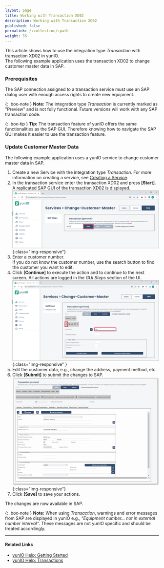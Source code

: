 ```yaml
---
layout: page
title: Working with Transaction XD02
description: Working with Transaction XD02
published: false
permalink: /:collection/:path
weight: 55
---
```


This article shows how to use the integration type *Transaction* with transaction XD02 in yunIO.<br>
The following example application uses the transaction XD02 to change customer master data in SAP.

### Prerequisites

The SAP connection assigned to a transaction service must use an SAP dialog user with enough access rights to create new equipment. 

{: .box-note }
**Note:** The integration type *Transaction* is currently marked as "Preview" and is not fully functional. 
Future versions will work with any SAP transaction code.

{: .box-tip }
**Tip:** The transaction feature of yunIO offers the same functionalities as the SAP GUI. 
Therefore knowing how to navigate the SAP GUI makes it easier to use the transaction feature. 

### Update Customer Master Data

The following example application uses a yunIO service to change customer master data in SAP.

1. Create a new Service with the integration type *Transaction*. For more information on creating a service, see [Creating a Service](https://help.theobald-software.com/en/yunio/getting-started#creating-a-service).
2. In the transaction service enter the transaction XD02 and press **[Start]**. A replicated SAP GUI of the transaction XD02 is displayed.
![change-customer-master](/img/contents/yunio/change-customer-master.png){:class="img-responsive"}
3. Enter a customer number.<br>
If you do not know the customer number, use the search button to find the customer you want to edit.
4. Click **[Continue]** to execute the action and to continue to the next screen. All actions are logged in the *GUI Steps* section of the UI.<br>
![change-customer-master2](/img/contents/yunio/change-customer-master2.png){:class="img-responsive" }
6. Edit the customer data, e.g., change the address, payment method, etc.
7. Click **[Submit]** to submit the changes to SAP.<br>
![change-customer-master3](/img/contents/yunio/change-customer-master3.png){:class="img-responsive"}
8. Click **[Save]** to save your actions.

The changes are now available in SAP.

{: .box-note }
**Note:** When using *Transaction*, warnings and error messages from SAP are displayed in yunIO e.g., *"Equipment number... not in external number interval"*.
These messages are not yunIO specific and should be treated accordingly.

******

#### Related Links
- [yunIO Help: Getting Started](https://help.theobald-software.com/en/yunio/getting-started)
- [yunIO Help: Transactions](https://help.theobald-software.com/en/yunio/transactions)
